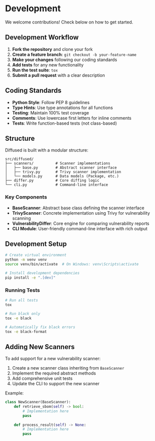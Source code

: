 # Development

We welcome contributions! Check below on how to get started.

## Development Workflow

1. **Fork the repository** and clone your fork
2. **Create a feature branch**: `git checkout -b your-feature-name`
3. **Make your changes** following our coding standards
4. **Add tests** for any new functionality
5. **Run the test suite**: `tox`
6. **Submit a pull request** with a clear description

## Coding Standards

- **Python Style**: Follow PEP 8 guidelines
- **Type Hints**: Use type annotations for all functions
- **Testing**: Maintain 100% test coverage
- **Comments**: Use lowercase first letters for inline comments
- **Tests**: Write function-based tests (not class-based)

## Structure

Diffused is built with a modular structure:

```
src/diffused/
├── scanners/          # Scanner implementations
│   ├── base.py        # Abstract scanner interface
│   ├── trivy.py       # Trivy scanner implementation
│   └── models.py      # Data models (Package, etc.)
├── differ.py          # Core diffing logic
└── cli.py             # Command-line interface
```

### Key Components

- **BaseScanner**: Abstract base class defining the scanner interface
- **TrivyScanner**: Concrete implementation using Trivy for vulnerability scanning
- **VulnerabilityDiffer**: Core engine for comparing vulnerability reports
- **CLI Module**: User-friendly command-line interface with rich output

## Development Setup

```bash
# Create virtual environment
python -m venv venv
source venv/bin/activate  # On Windows: venv\Scripts\activate

# Install development dependencies
pip install -e ".[dev]"
```

### Running Tests

```bash
# Run all tests
tox

# Run black only
tox -e black

# Automatically fix black errors
tox -e black-format
```

## Adding New Scanners

To add support for a new vulnerability scanner:

1. Create a new scanner class inheriting from `BaseScanner`
2. Implement the required abstract methods
3. Add comprehensive unit tests
4. Update the CLI to support the new scanner

Example:
```python
class NewScanner(BaseScanner):
    def retrieve_sbom(self) -> bool:
        # Implementation here
        pass
    
    def process_result(self) -> None:
        # Implementation here
        pass
```